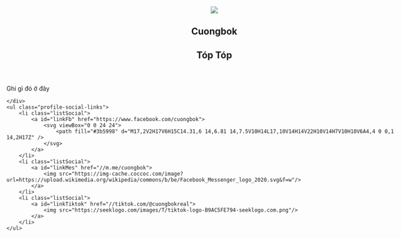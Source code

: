 <link href="https://cuongbokreal.github.io/api/cuongbokit/lamwebcungcuongbok/phan4/main.css" rel="stylesheet"/>
<div id="gradient" style="width:100%;height:100%;border:0;padding:15px; position:fixed;bottom:0;right:0;top:0;left:0;z-index:999;animation: gradient 10s ease infinite;">
<aside class="profile-card">
    <header>
        <a href="#">
            <img id="avt" src="https://i.imgur.com/mbQElNp.jpg" />
        </a>
        <h1 id="name">Cuongbok</h1>
        <h2 id="nickname">Tóp Tóp</h2>
    </header>
    <div class="profile-bio">
        <p id="bio">Ghi gì đó ở đây</p>
    
    </div>
    <ul class="profile-social-links">
        <li class="listSocial">
            <a id="linkFb" href="https://www.facebook.com/cuongbok">
                <svg viewBox="0 0 24 24">
                    <path fill="#3b5998" d="M17,2V2H17V6H15C14.31,6 14,6.81 14,7.5V10H14L17,10V14H14V22H10V14H7V10H10V6A4,4 0 0,1 14,2H17Z" />
                </svg>
            </a>
        </li>
        <li class="listSocial">
            <a id="linkMes" href="//m.me/cuongbok">
                <img src="https://img-cache.coccoc.com/image?url=https://upload.wikimedia.org/wikipedia/commons/b/be/Facebook_Messenger_logo_2020.svg&f=w"/>
            </a>
        </li>
        <li class="listSocial">
            <a id="linkTiktok" href="//tiktok.com/@cuongbokreal">
                <img src="https://seeklogo.com/images/T/tiktok-logo-B9AC5FE794-seeklogo.com.png"/>
            </a>
        </li>
    </ul>
</aside>
</div>
<script>
  var avt = 'https://i.imgur.com/V1EI4gd.jpg';
  var name = 'Văn Tấn Minh';
  var nickname = 'XoàiĐê';
  var bio = 'Tui thích chơi game';
  var linkFb = 'https://www.facebook.com/vantanminh2009';
  var linkMes = '';
  var linkTiktok = 'https://vt.tiktok.com/ZSeAC7sCW/';
</script>
<script src="https://cuongbokreal.github.io/api/cuongbokit/lamwebcungcuongbok/phan4/main.js" type="text/javascript"></script>
<style>.sidebar-container{display:none}</style>

